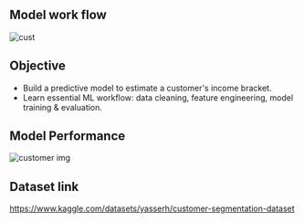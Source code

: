 ## Model work flow

![cust](https://github.com/user-attachments/assets/f90d5adf-9d4c-47b3-8101-e74bf7b5f7b7)



##  Objective

- Build a predictive model to estimate a customer's income bracket.
- Learn essential ML workflow: data cleaning, feature engineering, model training & evaluation.

##  Model Performance
![customer img](https://github.com/user-attachments/assets/eddf977f-2648-4c95-8f11-0bd9d5851db1)

## Dataset link
https://www.kaggle.com/datasets/yasserh/customer-segmentation-dataset
